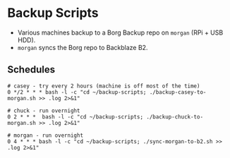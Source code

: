 # Backup Scripts

* Various machines backup to a Borg Backup repo on `morgan` (RPi + USB HDD).
* `morgan` syncs the Borg repo to Backblaze B2.

## Schedules

    # casey - try every 2 hours (machine is off most of the time)
    0 */2 * * * bash -l -c "cd ~/backup-scripts; ./backup-casey-to-morgan.sh >> .log 2>&1"

    # chuck - run overnight
    0 2 * * *  bash -l -c "cd ~/backup-scripts; ./backup-chuck-to-morgan.sh >> .log 2>&1"

    # morgan - run overnight
    0 4 * * * bash -l -c "cd ~/backup-scripts; ./sync-morgan-to-b2.sh >> .log 2>&1"

